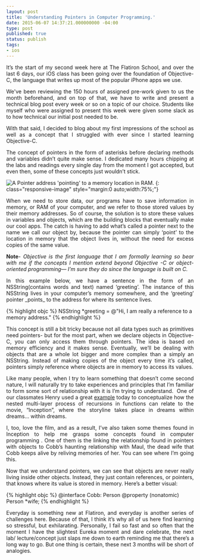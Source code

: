 ```yaml
---
layout: post
title: 'Understanding Pointers in Computer Programming.'
date: 2015-06-07 14:37:21.000000000 -04:00
type: post
published: true
status: publish
tags:
- ios
---
```


<p class="intro" style="text-align:justify;">It’s the start of my second week here at The Flatiron School, and over the last 6 days, our iOS class has been going over the foundation of Objective-C, the language that writes up most of the popular iPhone apps we use.</p>
<!--more-->

<p style="text-align:justify;">We've been reviewing the 150 hours of assigned pre-work given to us the month beforehand, and on top of that, we have to write and present a technical blog post every week or so on a topic of our choice. Students like myself who were assigned to present this week were given some slack as to how technical our initial post needed to be.</p>
<p style="text-align:justify;">With that said, I decided to blog about my first impressions of the school as well as a concept that I struggled with ever since I started learning Objective-C.</p>
<p style="text-align:justify;">The concept of pointers in the form of asterisks before declaring methods and variables didn’t quite make sense. I dedicated many hours chipping at the labs and readings every single day from the moment I got accepted, but even then, some of these concepts just wouldn’t stick.</p>

![A Pointer address 'pointing' to a memory location in RAM.](https://cdn.tutsplus.com/mobile/uploads/2014/01/objective-c_succinctly_image015.png)
{: class="responsive-image" style="margin:0 auto;width:75%;"}

<p style="text-align:justify;">When we need to store data, our programs have to save information in memory, or RAM of your computer, and we refer to those stored values by their memory addresses. So of course, the solution is to store these values in variables and objects, which are the building blocks that eventually make our cool apps. The catch is having to add what’s called a pointer next to the name we call our object by, because the pointer can simply ‘point’ to the location in memory that the object lives in, without the need for excess copies of the same value.</p>
<p style="text-align:justify;"><strong>Note</strong>- <em>Objective is the first language that I am formally learning so bear with me if the concepts I mention extend beyond Objective -C or object-oriented programming— I’m sure they do since the language is built on C.</em></p>
<p style="text-align:justify;">In this example below, we have a sentence in the form of an NSString(contains words and text) named ‘greeting’. The instance of this NSString lives in your computer’s memory somewhere, and the ‘greeting’ pointer _points_ to the address for where its sentence lives.</p>

{% highlight objc %}
NSString *greeting = @"Hi, I am really a reference to a memory address."
{% endhighlight %}

<p style="text-align:justify;">This concept is still a bit tricky because not all data types such as primitives need pointers- but for the most part, when we declare objects in Objective-C, you can only access them through pointers. The idea is based on memory efficiency and it makes sense. Eventually, we’ll be dealing with objects that are a whole lot bigger and more complex than a simply an NSString. Instead of making copies of the object every time it’s called, pointers simply reference where objects are in memory to access its values.</p>
<p style="text-align:justify;">Like many people, when I try to learn something that doesn’t come second nature, I will naturally try to take experiences and principles that I’m familiar to form some sort of relationship with it is I’m trying to understand.  One of our classmates Henry used a great <a href="https://henrydchan.wordpress.com/2015/06/09/recursive-fibofinder/">example</a> today to conceptualize how the nested multi-layer process of recursions in functions can relate to the movie, “Inception”, where the storyline takes place in dreams within dreams… within dreams.</p>
<p style="text-align:justify;">I, too, love the film, and as a result, I’ve also taken some themes found in Inception to help me grasps some concepts found in computer programming . One of them is the linking the relationship found in pointers with objects to Cobb’s haunting relationship with Maul, the dead wife that Cobb keeps alive by reliving memories of her. You can see where I’m going this.</p>
<p style="text-align:justify;">Now that we understand pointers, we can see that objects are never really living inside other objects. Instead, they just contain references, or pointers, that knows where its value is stored in memory. Here’s a better visual:</p>

{% highlight objc %}
@interface Cobb: Person
@property (nonatomic) Person *wife;
{% endhighlight %}

<p style="text-align:justify;">
<p style="text-align:justify;">
<p style="text-align:justify;">Everyday is something new at Flatiron, and everyday is another series of challenges here. Because of that, I think it’s why all of us here find learning so stressful, but exhilarating. Personally, I fail so fast and so often that the moment I have the slightest Eureka moment and dare celebrate, the next lab/ lecture/concept just slaps me down to earth reminding me that there’s a long way to go. But one thing is certain, these next 3 months will be short of analogies.</p>
